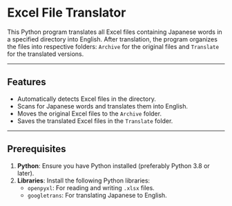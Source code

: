 # Excel File Translator

This Python program translates all Excel files containing Japanese words in a specified directory into English. After translation, the program organizes the files into respective folders: `Archive` for the original files and `Translate` for the translated versions.

---

## Features
- Automatically detects Excel files in the directory.
- Scans for Japanese words and translates them into English.
- Moves the original Excel files to the `Archive` folder.
- Saves the translated Excel files in the `Translate` folder.

---

## Prerequisites
1. **Python**: Ensure you have Python installed (preferably Python 3.8 or later).
2. **Libraries**: Install the following Python libraries:
   - `openpyxl`: For reading and writing `.xlsx` files.
   - `googletrans`: For translating Japanese to English.
